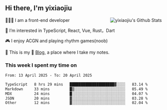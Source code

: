 ## Hi there, I'm yixiaojiu

<img align="right" src="https://bad-apple-github-readme.vercel.app/api?show_icons=true&hide_title=true&hide_rank=true&count_private=true&show_bg=1&username=yixiaojiu" alt="yixiaojiu's Github Stats"/>

🧑🏻‍💻 I am a front-end developer

👀 I’m interested in TypeScript, React, Vue, Rust，Dart

🎮 I enjoy ACGN and playing rhythm games(noob)

🌱 This is my 📝 [Blog](https://note.yixiaojiu.top), a place where I take my notes.

### This week I spent my time on

<!--START_SECTION:waka-->

```txt
From: 13 April 2025 - To: 20 April 2025

TypeScript   8 hrs 29 mins   ████████████████████▓░░░░   83.14 %
Markdown     33 mins         █▒░░░░░░░░░░░░░░░░░░░░░░░   05.49 %
MDX          24 mins         █░░░░░░░░░░░░░░░░░░░░░░░░   04.07 %
JSON         20 mins         ▓░░░░░░░░░░░░░░░░░░░░░░░░   03.28 %
Other        12 mins         ▓░░░░░░░░░░░░░░░░░░░░░░░░   02.04 %
```

<!--END_SECTION:waka-->
